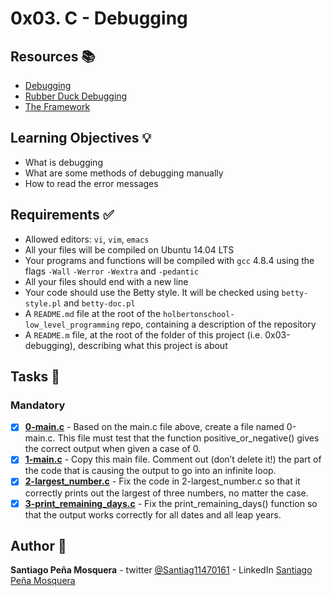 # 0x03. C - Debugging
## Resources :books:

* [Debugging](https://intranet.hbtn.io/rltoken/iADtJa-KkjYI56m-cQyWIw)
* [Rubber Duck Debugging](https://intranet.hbtn.io/rltoken/sS_CVV32moC3tyEImNCvig)
* [The Framework](https://intranet.hbtn.io/rltoken/hOysHXgZuRhbwunauqFK6Q)

## Learning Objectives :bulb:
* What is debugging
* What are some methods of debugging manually
* How to read the error messages

## Requirements :white_check_mark:

* Allowed editors: `vi`, `vim`, `emacs`
* All your files will be compiled on Ubuntu 14.04 LTS
* Your programs and functions will be compiled with `gcc` 4.8.4 using the flags `-Wall` `-Werror` `-Wextra` and `-pedantic`
* All your files should end with a new line
* Your code should use the Betty style. It will be checked using `betty-style.pl` and `betty-doc.pl`
* A `README.md` file at the root of the `holbertonschool-low_level_programming` repo, containing a description of the repository
* A `README.m` file, at the root of the folder of this project (i.e. 0x03-debugging), describing what this project is about

## Tasks :page_with_curl:
### Mandatory
- [x] **[0-main.c](./0-main.c)** - Based on the main.c file above, create a file named 0-main.c. This file must test that the function positive_or_negative() gives the correct output when given a case of 0.
- [x] **[1-main.c](./1-main.c)** - Copy this main file. Comment out (don’t delete it!) the part of the code that is causing the output to go into an infinite loop.
- [x] **[2-largest_number.c](./2-largest_number.c)** - Fix the code in 2-largest_number.c so that it correctly prints out the largest of three numbers, no matter the case.
- [x] **[3-print_remaining_days.c](./3-print_remaining_days.c)** - Fix the print_remaining_days() function so that the output works correctly for all dates and all leap years.

## Author :pencil:
**Santiago Peña Mosquera** - twitter [@Santiag11470161](https://twitter.com/Santiag11470161) - LinkedIn [Santiago Peña Mosquera](https://www.linkedin.com/in/santiago-pe%C3%B1a-mosquera-abaa20196/)
